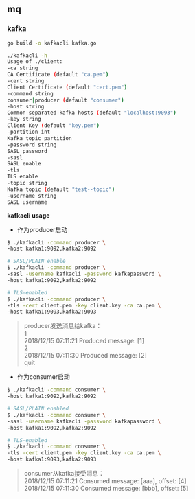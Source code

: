 ## mq



### kafka

```bash
go build -o kafkacli kafka.go
```

```bash
./kafkacli -h
Usage of ./client:
-ca string
CA Certificate (default "ca.pem")
-cert string
Client Certificate (default "cert.pem")
-command string
consumer|producer (default "consumer")
-host string
Common separated kafka hosts (default "localhost:9093")
-key string
Client Key (default "key.pem")
-partition int
Kafka topic partition
-password string
SASL password
-sasl
SASL enable
-tls
TLS enable
-topic string
Kafka topic (default "test--topic")
-username string
SASL username
```

**kafkacli usage**

- 作为producer启动

```bash
$ ./kafkacli -command producer \
-host kafka1:9092,kafka2:9092
```
```bash
# SASL/PLAIN enable
$ ./kafkacli -command producer \
-sasl -username kafkacli -password kafkapassword \
-host kafka1:9092,kafka2:9092
```
```bash
# TLS-enabled
$ ./kafkacli -command producer \
-tls -cert client.pem -key client.key -ca ca.pem \
-host kafka1:9093,kafka2:9093
```

> producer发送消息给kafka：\
> 1 \
2018/12/15 07:11:21 Produced message: [1] \
> 2 \
2018/12/15 07:11:30 Produced message: [2] \
> quit


- 作为consumer启动

```bash
$ ./kafkacli -command consumer \
-host kafka1:9092,kafka2:9092
```

```bash
# SASL/PLAIN enabled
$ ./kafkacli -command consumer \
-sasl -username kafkacli -password kafkapassword \
-host kafka1:9092,kafka2:9092
```

```bash
# TLS-enabled
$ ./kafkacli -command consumer \
-tls -cert client.pem -key client.key -ca ca.pem \
-host kafka1:9093,kafka2:9093
```

> consumer从kafka接受消息：\
2018/12/15 07:11:21 Consumed message: [aaa], offset: [4] \
2018/12/15 07:11:30 Consumed message: [bbb], offset: [5]
